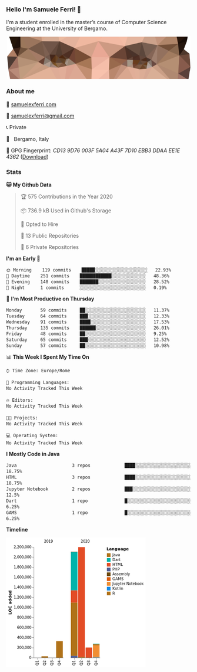 ### Hello I'm Samuele Ferri! 👋

I'm a student enrolled in the master’s course of Computer Science Engineering at the University of Bergamo.

<p align='center'><img width=500 align='center' src="https://github.com/samuelexferri/samuelexferri/raw/master/images/eyes.png"></p>

### About me

:compass: [samuelexferri.com](https://www.samuelexferri.com)

:email: [samuelexferri@gmail.com](mailto:samuelexferri@gmail.com)

:telephone_receiver: Private

:round_pushpin:   Bergamo, Italy

:key: GPG Fingerprint: _CD13 9D76 003F 5A04 A43F 7D10 EBB3 DDAA EE1E 4362_ ([Download](https://samuelexferri.com/CD139D76003F5A04A43F7D10EBB3DDAAEE1E4362.asc))

### Stats

<!--START_SECTION:waka-->
**🐱 My Github Data** 

> 🏆 575 Contributions in the Year 2020
 > 
> 📦 736.9 kB Used in Github's Storage 
 > 
> 💼 Opted to Hire
 > 
> 📜 13 Public Repositories 
 > 
> 🔑 6 Private Repositories  

**I'm an Early 🐤** 

```text
🌞 Morning    119 commits    █████░░░░░░░░░░░░░░░░░░░░   22.93% 
🌆 Daytime    251 commits    ████████████░░░░░░░░░░░░░   48.36% 
🌃 Evening    148 commits    ███████░░░░░░░░░░░░░░░░░░   28.52% 
🌙 Night      1 commits      ░░░░░░░░░░░░░░░░░░░░░░░░░   0.19%

```
📅 **I'm Most Productive on Thursday** 

```text
Monday       59 commits     ██░░░░░░░░░░░░░░░░░░░░░░░   11.37% 
Tuesday      64 commits     ███░░░░░░░░░░░░░░░░░░░░░░   12.33% 
Wednesday    91 commits     ████░░░░░░░░░░░░░░░░░░░░░   17.53% 
Thursday     135 commits    ██████░░░░░░░░░░░░░░░░░░░   26.01% 
Friday       48 commits     ██░░░░░░░░░░░░░░░░░░░░░░░   9.25% 
Saturday     65 commits     ███░░░░░░░░░░░░░░░░░░░░░░   12.52% 
Sunday       57 commits     ██░░░░░░░░░░░░░░░░░░░░░░░   10.98%

```


📊 **This Week I Spent My Time On** 

```text
⌚︎ Time Zone: Europe/Rome

💬 Programming Languages: 
No Activity Tracked This Week

🔥 Editors: 
No Activity Tracked This Week

🐱‍💻 Projects: 
No Activity Tracked This Week

💻 Operating System: 
No Activity Tracked This Week

```

**I Mostly Code in Java** 

```text
Java                     3 repos             ████░░░░░░░░░░░░░░░░░░░░░   18.75% 
HTML                     3 repos             ████░░░░░░░░░░░░░░░░░░░░░   18.75% 
Jupyter Notebook         2 repos             ███░░░░░░░░░░░░░░░░░░░░░░   12.5% 
Dart                     1 repo              █░░░░░░░░░░░░░░░░░░░░░░░░   6.25% 
GAMS                     1 repo              █░░░░░░░░░░░░░░░░░░░░░░░░   6.25%

```


**Timeline**

![Chart not found](https://raw.githubusercontent.com/samuelexferri/samuelexferri/master/charts/bar_graph.png) 


<!--END_SECTION:waka-->
